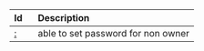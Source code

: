 | Id                                                            | Description                         |
| :------------------------------------------------------------ | :---------------------------------- |
| [:](\src\PasswordStore.sol#L29)&nbsp;&nbsp;&nbsp;&nbsp;&nbsp; |  able to set password for non owner |
